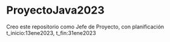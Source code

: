 # ProyectoJava2023
Creo este repositorio como Jefe de Proyecto, con planificación t_inicio:13ene2023, t_fin:31ene2023
